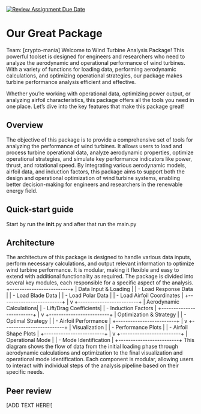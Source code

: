 [![Review Assignment Due Date](https://classroom.github.com/assets/deadline-readme-button-22041afd0340ce965d47ae6ef1cefeee28c7c493a6346c4f15d667ab976d596c.svg)](https://classroom.github.com/a/zjSXGKeR)
# Our Great Package

Team: [crypto-mania]
Welcome to Wind Turbine Analysis Package! This powerful toolset is designed for engineers and researchers who need to analyze the aerodynamic and operational performance of wind turbines. With a variety of functions for loading data, performing aerodynamic calculations, and optimizing operational strategies, our package makes turbine performance analysis efficient and effective.

Whether you’re working with operational data, optimizing power output, or analyzing airfoil characteristics, this package offers all the tools you need in one place. Let’s dive into the key features that make this package great!

## Overview

The objective of this package is to provide a comprehensive set of tools for analyzing the performance of wind turbines. It allows users to load and process turbine operational data, analyze aerodynamic properties, optimize operational strategies, and simulate key performance indicators like power, thrust, and rotational speed. By integrating various aerodynamic models, airfoil data, and induction factors, this package aims to support both the design and operational optimization of wind turbine systems, enabling better decision-making for engineers and researchers in the renewable energy field.

## Quick-start guide
Start by run the __init__.py
and after that run the main.py


## Architecture
The architecture of this package is designed to handle various data inputs, perform necessary calculations, and output relevant information to optimize wind turbine performance. It is modular, making it flexible and easy to extend with additional functionality as required. The package is divided into several key modules, each responsible for a specific aspect of the analysis.
+-------------------------+
|  Data Input & Loading    |
|  - Load Response Data    |
|  - Load Blade Data       |
|  - Load Polar Data       |
|  - Load Airfoil Coordinates |
+-------------------------+
            |
            v
+-------------------------+
|  Aerodynamic Calculations|
|  - Lift/Drag Coefficients|
|  - Induction Factors     |
+-------------------------+
            |
            v
+-------------------------+
|  Optimization & Strategy |
|  - Optimal Strategy      |
|  - Airfoil Performance   |
+-------------------------+
            |
            v
+-------------------------+
|   Visualization         |
|   - Performance Plots    |
|   - Airfoil Shape Plots  |
+-------------------------+
            |
            v
+-------------------------+
|  Operational Mode        |
|  - Mode Identification   |
+-------------------------+
This diagram shows the flow of data from the initial loading phase through aerodynamic calculations and optimization to the final visualization and operational mode identification. Each component is modular, allowing users to interact with individual steps of the analysis pipeline based on their specific needs.
## Peer review

[ADD TEXT HERE!]
